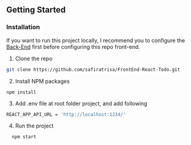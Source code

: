 ## Getting Started

### Installation

If you want to run this project locally, I recommend you to configure the [Back-End](https://github.com/safiratrisa/Backend-Todo) first before configuring this repo front-end.
1. Clone the repo
```sh
git clone https://github.com/safiratrisa/FrontEnd-React-Todo.git
```
 2. Install NPM packages
```
npm install
```
3. Add .env file at root folder project, and add following
```sh
REACT_APP_API_URL = 'http://localhost:1234/'
```
4. Run the project
```
  npm start
```

